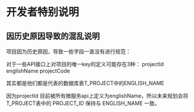 # 开发者特别说明

## 因历史原因导致的混乱说明

项目因为历史原因，导致一些字段一直没有进行规范：

对于一些API接口上对项目的唯一key的定义可能存在3种：
projectId
englishName
projectCode

其实都是他们都是代表的数据库表T_PROJECT中的ENGLISH_NAME

因为projectId 目前被所有微服务api上定义为englishName，所以未来规划会将T_PROJECT表中的 PROJECT_ID 保持与 ENGLISH_NAME 一致。



